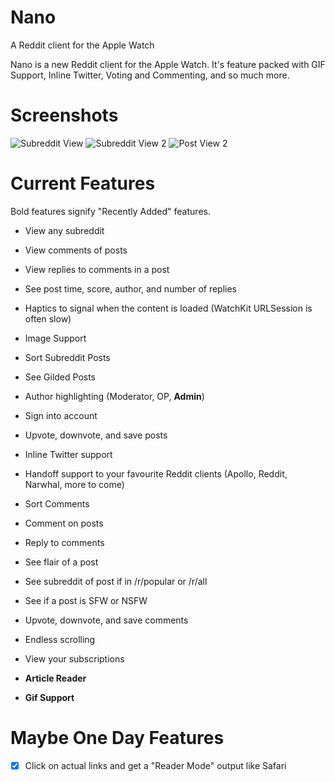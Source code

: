 # Nano
A Reddit client for the Apple Watch

Nano is a new Reddit client for the Apple Watch. It's feature packed with GIF Support, Inline Twitter, Voting and Commenting, and so much more.



# Screenshots

![Subreddit View](https://i.imgur.com/1uQFYwh.png)
![Subreddit View 2](https://i.imgur.com/beQhpmF.png)
![Post View 2](https://i.imgur.com/HqUk3sg.png)


# Current Features

Bold features signify "Recently Added" features.

* View any subreddit

* View comments of posts

* View replies to comments in a post

* See post time, score, author, and number of replies

* Haptics to signal when the content is loaded (WatchKit URLSession is often slow)

* Image Support

* Sort Subreddit Posts

* See Gilded Posts

* Author highlighting (Moderator, OP, **Admin**)

* Sign into account

* Upvote, downvote, and save posts

* Inline Twitter support

* Handoff support to your favourite Reddit clients (Apollo, Reddit, Narwhal, more to come)

* Sort Comments

* Comment on posts

* Reply to comments

* See flair of a post

* See subreddit of post if in /r/popular or /r/all

* See if a post is SFW or NSFW

* Upvote, downvote, and save comments

* Endless scrolling

* View your subscriptions

* **Article Reader**

* **Gif Support**



# Maybe One Day Features

- [x] Click on actual links and get a "Reader Mode" output like Safari


